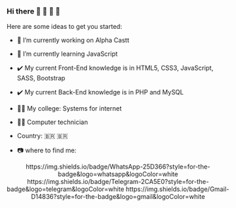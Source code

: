 ### Hi there :wave: :wave: :tada: :tada: 

Here are some ideas to get you started:

- :office: I’m currently working on Alpha Castt
- :book: I’m currently learning JavaScript
- :heavy_check_mark: My current Front-End knowledge is in HTML5, CSS3, JavaScript, SASS, Bootstrap
- :heavy_check_mark: My current Back-End knowledge is in PHP and MySQL
- :man_student: My college: Systems for internet
- :man_student: Computer technician
- Country: :brazil: :brazil:

- :camera: where to find me:

<p align="center">
  https://img.shields.io/badge/WhatsApp-25D366?style=for-the-badge&logo=whatsapp&logoColor=white https://img.shields.io/badge/Telegram-2CA5E0?style=for-the-badge&logo=telegram&logoColor=white https://img.shields.io/badge/Gmail-D14836?style=for-the-badge&logo=gmail&logoColor=white
</p>

